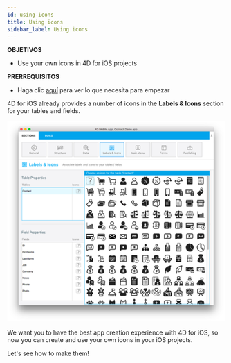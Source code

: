 ```yaml
---
id: using-icons
title: Using icons
sidebar_label: Using icons
---
```

<div class = "objectives"> 

**OBJETIVOS**

* Use your own icons in 4D for iOS projects</div> <div class = "prerequisites"> 

**PRERREQUISITOS**

* Haga clic [aquí](prerequisites.html) para ver lo que necesita para empezar</div> 

4D for iOS already provides a number of icons in the **Labels & Icons** section for your tables and fields.

![Icon library](assets/custom-icons/icon-library.png)

We want you to have the best app creation experience with 4D for iOS, so now you can create and use your own icons in your iOS projects.

Let's see how to make them!